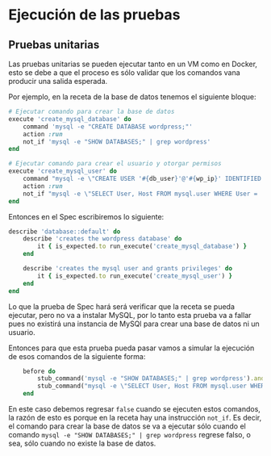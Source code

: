 # Ejecución de las pruebas

## Pruebas unitarias

Las pruebas unitarias se pueden ejecutar tanto en un VM como en Docker, esto se debe a que el proceso es sólo validar que los comandos vana  producir una salida esperada.

Por ejemplo, en la receta de la base de datos tenemos el siguiente bloque:

```ruby
# Ejecutar comando para crear la base de datos
execute 'create_mysql_database' do
    command 'mysql -e "CREATE DATABASE wordpress;"'
    action :run
    not_if 'mysql -e "SHOW DATABASES;" | grep wordpress'
end

# Ejecutar comando para crear el usuario y otorgar permisos
execute 'create_mysql_user' do
    command "mysql -e \"CREATE USER '#{db_user}'@'#{wp_ip}' IDENTIFIED BY '#{db_pswd}'; GRANT ALL PRIVILEGES ON wordpress.* TO '#{db_user}'@'#{wp_ip}'; FLUSH PRIVILEGES;\""
    action :run
    not_if "mysql -e \"SELECT User, Host FROM mysql.user WHERE User = '#{db_user}' AND Host = '#{wp_ip}'\" | grep #{db_user}"
end
```

Entonces en el Spec escribiremos lo siguiente:

```ruby
describe 'database::default' do
    describe 'creates the wordpress database' do
        it { is_expected.to run_execute('create_mysql_database') }
    end

    describe 'creates the mysql user and grants privileges' do
        it { is_expected.to run_execute('create_mysql_user') }
    end
end
```

Lo que la prueba de Spec hará será verificar que la receta se pueda ejecutar, pero no va a instalar MySQL, por lo tanto esta prueba va a fallar pues no existirá una instancia de MySQl para crear una base de datos ni un usuario.

Entonces para que esta prueba pueda pasar vamos a simular la ejecución de esos comandos de la siguiente forma:

```ruby
    before do
        stub_command('mysql -e "SHOW DATABASES;" | grep wordpress').and_return(false)
        stub_command("mysql -e \"SELECT User, Host FROM mysql.user WHERE User = 'wordpress' AND Host = '127.0.0.1'\" | grep wordpress").and_return(false)
    end
```

En este caso debemos regresar `false` cuando se ejecuten estos comandos, la razón de esto es porque en la receta hay una instrucción `not_if`.
Es decir, el comando para crear la base de datos se va a ejecutar sólo cuando el comando `mysql -e "SHOW DATABASES;" | grep wordpress` regrese falso, o sea, sólo cuando no existe la base de datos.
